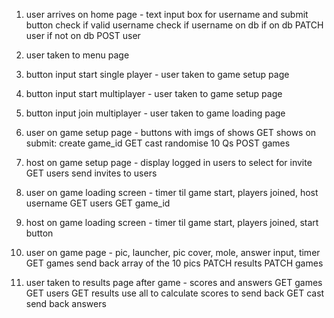 
 1. user arrives on home page - text input box for username and submit button
        check if valid username
        check if username on db
        if on db PATCH user 
        if not on db POST user 

 2. user taken to menu page 

 3. button input start single player - user taken to game setup page
 4. button input start multiplayer - user taken to game setup page
 5. button input join multiplayer - user taken to game loading page

 6. user on game setup page - buttons with imgs of shows
        GET shows
        on submit: 
        create game_id 
        GET cast
        randomise 10 Qs
        POST games

7.  host on game setup page - display logged in users to select for invite
        GET users
        send invites to users

8. user on game loading screen - timer til game start, players joined, host username
        GET users
        GET game_id
    
9. host on game loading screen - timer til game start, players joined, start button

10. user on game page - pic, launcher, pic cover, mole, answer input, timer
        GET games
        send back array of the 10 pics
        PATCH results
        PATCH games

11. user taken to results page after game - scores and answers
        GET games
        GET users
        GET results
        use all to calculate scores to send back
        GET cast
        send back answers


 